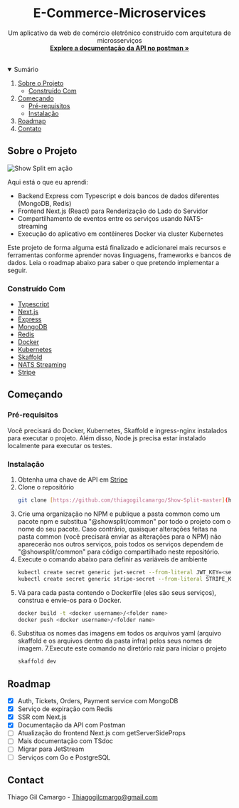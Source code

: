<p align="center">
  <h1 align="center"> E-Commerce-Microservices
</h1>

  <p align="center">
    Um aplicativo da web de comércio eletrônico construído com arquitetura de microsserviços
    <br />
    <a href="https://solar-trinity-746574.postman.co/workspace/1e544daf-616d-44b7-89a7-3723dd265101/documentation/30032953-ea5ec677-587b-447d-91fe-574d6d7f1014"><strong>Explore a documentação da API no postman »</strong></a>
    <br />
    <br />
  </p>
</p>

<details open="open">
  <summary>Sumário</summary>
  <ol>
    <li>
      <a href="#sobre-o-projeto">Sobre o Projeto</a>
      <ul>
        <li><a href="#construído-com">Construído Com</a></li>
      </ul>
    </li>
    <li>
      <a href="#começando">Começando</a>
      <ul>
        <li><a href="#pré-requisitos">Pré-requisitos</a></li>
        <li><a href="#instalação">Instalação</a></li>
      </ul>
    </li>
    <li><a href="#roadmap">Roadmap</a></li>
    <li><a href="#contato">Contato</a></li>
  </ol>
</details>

## Sobre o Projeto

![Show Split em ação](https://i.imgur.com/O5D42qr.gif)



Aqui está o que eu aprendi:
* Backend Express com Typescript e dois bancos de dados diferentes (MongoDB, Redis)
* Frontend Next.js (React) para Renderização do Lado do Servidor
* Compartilhamento de eventos entre os serviços usando NATS-streaming
* Execução do aplicativo em contêineres Docker via cluster Kubernetes

Este projeto de forma alguma está finalizado e adicionarei mais recursos e ferramentas conforme aprender novas linguagens, frameworks e bancos de dados. Leia o roadmap abaixo para saber o que pretendo implementar a seguir.

### Construído Com

* [Typescript](https://www.typescriptlang.org/)
* [Next.js](https://nextjs.org/)
* [Express](https://expressjs.com/)
* [MongoDB](https://www.mongodb.com/)
* [Redis](https://redis.io/)
* [Docker](https://www.docker.com/)
* [Kubernetes](https://kubernetes.io/)
* [Skaffold](https://skaffold.dev/)
* [NATS Streaming](https://nats.io/)
* [Stripe](https://stripe.com/en-in)

## Começando

### Pré-requisitos

Você precisará do Docker, Kubernetes, Skaffold e ingress-nginx instalados para executar o projeto. Além disso, Node.js precisa estar instalado localmente para executar os testes.

### Instalação

1. Obtenha uma chave de API em [Stripe](https://stripe.com/en-in)
2. Clone o repositório
   ```sh
   git clone [https://github.com/thiagogilcamargo/Show-Split-master](https://github.com/thiagogilcamargo/E-Commerce-Microservices)

3. Crie uma organização no NPM e publique a pasta common como um pacote npm e substitua "@showsplit/common" por todo o projeto com o nome do seu pacote. Caso contrário, quaisquer alterações feitas na pasta common (você precisará enviar as alterações para o NPM) não aparecerão nos outros serviços, pois todos os serviços dependem de "@showsplit/common" para código compartilhado neste repositório.
4. Execute o comando abaixo para definir as variáveis de ambiente
   ```sh
   kubectl create secret generic jwt-secret --from-literal JWT_KEY=<secret code>
   kubectl create secret generic stripe-secret --from-literal STRIPE_KEY=<secret code>
   ```
5. Vá para cada pasta contendo o Dockerfile (eles são seus serviços), construa e envie-os para o Docker.
   ```sh
   docker build -t <docker username>/<folder name>
   docker push <docker username>/<folder name>
   ```
6. Substitua os nomes das imagens em todos os arquivos yaml (arquivo skaffold e os arquivos dentro da pasta infra) pelos seus nomes de imagem.
7.Execute este comando no diretório raiz para iniciar o projeto
   ```sh
   skaffold dev
   ```

## Roadmap

- [x] Auth, Tickets, Orders, Payment service com MongoDB
- [x] Serviço de expiração com Redis
- [x] SSR com Next.js
- [x]  Documentação da API com Postman
- [ ] Atualização do frontend Next.js com getServerSideProps
- [ ] Mais documentação com TSdoc
- [ ] Migrar para JetStream
- [ ] Serviços com Go e PostgreSQL

## Contact

Thiago Gil Camargo - Thiagogilcmargo@gmail.com
